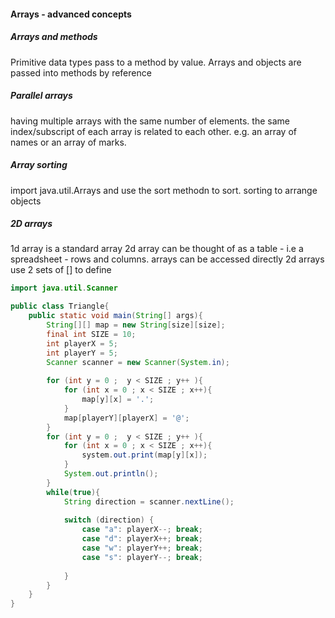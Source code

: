 #### Arrays - advanced concepts
##### Arrays and methods
Primitive data types pass to a method by value. 
Arrays and objects are passed into methods by reference 
##### Parallel arrays 
having multiple arrays with the same number of elements. 
the same index/subscript of each array is related to each other. 
e.g. an array of names or an array of marks. 
##### Array sorting
import java.util.Arrays and use the sort methodn to sort. 
sorting to arrange objects

##### 2D arrays
1d array is a standard array
2d array can be thought of as a table - i.e a spreadsheet - rows and columns. 
arrays can be accessed directly
2d arrays use 2 sets of [] to define 
```java 
import java.util.Scanner

public class Triangle{
	public static void main(String[] args){
		String[][] map = new String[size][size];
		final int SIZE = 10; 
		int playerX = 5;
		int playerY = 5;
		Scanner scanner = new Scanner(System.in);
		
		for (int y = 0 ;  y < SIZE ; y++ ){
			for (int x = 0 ; x < SIZE ; x++){
				map[y][x] = '.';
			}
			map[playerY][playerX] = '@';
		}
		for (int y = 0 ;  y < SIZE ; y++ ){
			for (int x = 0 ; x < SIZE ; x++){
				system.out.print(map[y][x]);
			}
			System.out.println();
		}
		while(true){
			String direction = scanner.nextLine();
			
			switch (direction) {
				case "a": playerX--; break;
				case "d": playerX++; break;
				case "w": playerY++; break;
				case "s": playerY--; break;
		
			}
		}
	}
}
```
